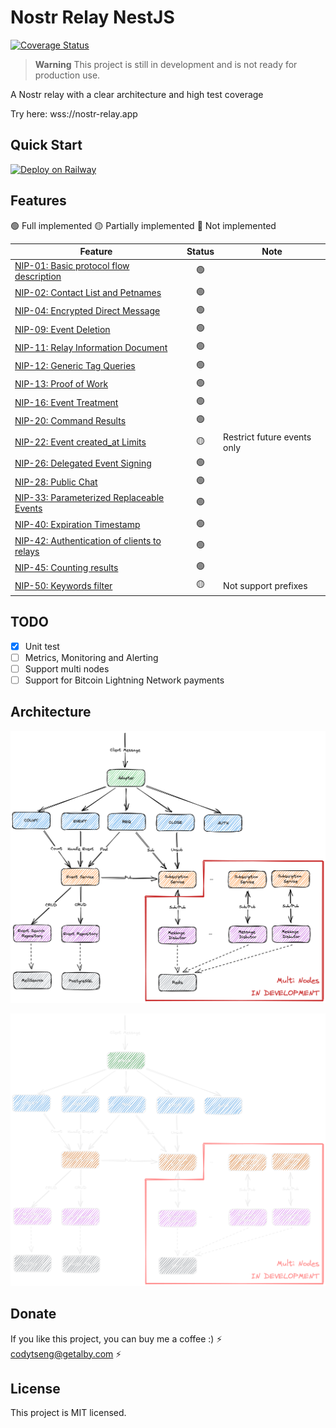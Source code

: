 # Nostr Relay NestJS

[![Coverage Status](https://coveralls.io/repos/github/CodyTseng/nostr-relay-nestjs/badge.svg?branch=master)](https://coveralls.io/github/CodyTseng/nostr-relay-nestjs?branch=master)

> **Warning**
> This project is still in development and is not ready for production use.

A Nostr relay with a clear architecture and high test coverage

Try here: wss://nostr-relay.app

## Quick Start

[![Deploy on Railway](https://railway.app/button.svg)](https://railway.app/template/ooFSnW?referralCode=WYIfFr)

## Features

🟢 Full implemented 🟡 Partially implemented 🔴 Not implemented

| Feature                                                                                                 | Status | Note                        |
| ------------------------------------------------------------------------------------------------------- | :----: | --------------------------- |
| [NIP-01: Basic protocol flow description](https://github.com/nostr-protocol/nips/blob/master/01.md)     |   🟢   |                             |
| [NIP-02: Contact List and Petnames](https://github.com/nostr-protocol/nips/blob/master/02.md)           |   🟢   |                             |
| [NIP-04: Encrypted Direct Message](https://github.com/nostr-protocol/nips/blob/master/04.md)            |   🟢   |                             |
| [NIP-09: Event Deletion](https://github.com/nostr-protocol/nips/blob/master/09.md)                      |   🟢   |                             |
| [NIP-11: Relay Information Document](https://github.com/nostr-protocol/nips/blob/master/11.md)          |   🟢   |                             |
| [NIP-12: Generic Tag Queries](https://github.com/nostr-protocol/nips/blob/master/12.md)                 |   🟢   |                             |
| [NIP-13: Proof of Work](https://github.com/nostr-protocol/nips/blob/master/13.md)                       |   🟢   |                             |
| [NIP-16: Event Treatment](https://github.com/nostr-protocol/nips/blob/master/16.md)                     |   🟢   |                             |
| [NIP-20: Command Results](https://github.com/nostr-protocol/nips/blob/master/20.md)                     |   🟢   |                             |
| [NIP-22: Event created_at Limits](https://github.com/nostr-protocol/nips/blob/master/22.md)             |   🟡   | Restrict future events only |
| [NIP-26: Delegated Event Signing](https://github.com/nostr-protocol/nips/blob/master/26.md)             |   🟢   |                             |
| [NIP-28: Public Chat](https://github.com/nostr-protocol/nips/blob/master/28.md)                         |   🟢   |                             |
| [NIP-33: Parameterized Replaceable Events](https://github.com/nostr-protocol/nips/blob/master/33.md)    |   🟢   |                             |
| [NIP-40: Expiration Timestamp](https://github.com/nostr-protocol/nips/blob/master/40.md)                |   🟢   |                             |
| [NIP-42: Authentication of clients to relays](https://github.com/nostr-protocol/nips/blob/master/42.md) |   🟢   |                             |
| [NIP-45: Counting results](https://github.com/nostr-protocol/nips/blob/master/45.md)                    |   🟢   |                             |
| [NIP-50: Keywords filter](https://github.com/nostr-protocol/nips/blob/master/50.md)                     |   🟡   | Not support prefixes        |

## TODO

- [x] Unit test
- [ ] Metrics, Monitoring and Alerting
- [ ] Support multi nodes
- [ ] Support for Bitcoin Lightning Network payments

## Architecture

![structure light](https://github.com/CodyTseng/resources/raw/master/nostr-relay-nestjs/img/structure-light.png#gh-light-mode-only)

![structure dark](https://github.com/CodyTseng/resources/raw/master/nostr-relay-nestjs/img/structure-dark.png#gh-dark-mode-only)

## Donate

If you like this project, you can buy me a coffee :) ⚡️ codytseng@getalby.com ⚡️

## License

This project is MIT licensed.
